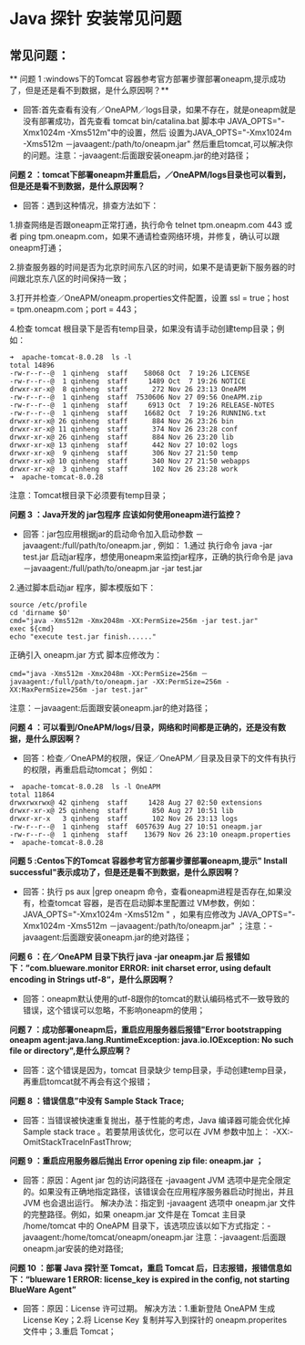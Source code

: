 # Java 探针 安装常见问题


## **常见问题：**

** 问题 1 :windows下的Tomcat 容器参考官方部署步骤部署oneapm,提示成功了，但是还是看不到数据，是什么原因啊？**

* 回答:首先查看有没有／OneAPM／logs目录，如果不存在，就是oneapm就是没有部署成功，首先查看 tomcat bin/catalina.bat 脚本中 JAVA_OPTS="-Xmx1024m -Xms512m"中的设置，然后
   设置为JAVA_OPTS="-Xmx1024m -Xms512m －javaagent:/path/to/oneapm.jar" 然后重启tomcat,可以解决你的问题。注意：-javaagent:后面跟安装oneapm.jar的绝对路径；


**问题 2 ：tomcat下部署oneapm并重启后，／OneAPM/logs目录也可以看到，但是还是看不到数据，是什么原因啊？**

* 回答：遇到这种情况，排查方法如下：

 1.排查网络是否跟oneapm正常打通，执行命令 telnet tpm.oneapm.com 443 或者 ping tpm.oneapm.com，如果不通请检查网络环境，并修复，确认可以跟oneapm打通；

 2.排查服务器的时间是否为北京时间东八区的时间，如果不是请更新下服务器的时间跟北京东八区的时间保持一致；
 
 3.打开并检查／OneAPM/oneapm.properties文件配置，设置 ssl = true；host = tpm.oneapm.com；port = 443；
 
 4.检查 tomcat 根目录下是否有temp目录，如果没有请手动创建temp目录；例如：
 ```
 ➜  apache-tomcat-8.0.28  ls -l
total 14896
-rw-r--r--@  1 qinheng  staff    58068 Oct  7 19:26 LICENSE
-rw-r--r--@  1 qinheng  staff     1489 Oct  7 19:26 NOTICE
drwxr-xr-x@  8 qinheng  staff      272 Nov 26 23:13 OneAPM
-rw-r--r--@  1 qinheng  staff  7530606 Nov 27 09:56 OneAPM.zip
-rw-r--r--@  1 qinheng  staff     6913 Oct  7 19:26 RELEASE-NOTES
-rw-r--r--@  1 qinheng  staff    16682 Oct  7 19:26 RUNNING.txt
drwxr-xr-x@ 26 qinheng  staff      884 Nov 26 23:26 bin
drwxr-xr-x@ 11 qinheng  staff      374 Nov 26 23:28 conf
drwxr-xr-x@ 26 qinheng  staff      884 Nov 26 23:20 lib
drwxr-xr-x@ 13 qinheng  staff      442 Nov 27 10:02 logs
drwxr-xr-x@  9 qinheng  staff      306 Nov 27 21:50 temp
drwxr-xr-x@ 10 qinheng  staff      340 Nov 27 21:50 webapps
drwxr-xr-x@  3 qinheng  staff      102 Nov 26 23:28 work
➜  apache-tomcat-8.0.28
```
注意：Tomcat根目录下必须要有temp目录；


**问题 3 ：Java开发的 jar包程序 应该如何使用oneapm进行监控？**

* 回答：jar包应用根据jar的启动命令加入启动参数 －javaagent:/full/path/to/oneapm.jar ,
例如：
1.通过 执行命令 java -jar test.jar 启动jar程序，想使用oneapm来监控jar程序，正确的执行命令是 java －javaagent:/full/path/to/oneapm.jar -jar test.jar

 2.通过脚本启动jar 程序，脚本模版如下：
```
source /etc/profile 
cd 'dirname $0'
cmd="java -Xms512m -Xmx2048m -XX:PermSize=256m -jar test.jar"
exec ${cmd} 
echo "execute test.jar finish......"
```
正确引入 oneapm.jar 方式 脚本应修改为：
```
cmd="java -Xms512m -Xmx2048m -XX:PermSize=256m －javaagent:/full/path/to/oneapm.jar -XX:PermSize=256m -XX:MaxPermSize=256m -jar test.jar" 
```
注意：－javaagent:后面跟安装oneapm.jar的绝对路径；

**问题 4 ：可以看到/OneAPM/logs/目录，网络和时间都是正确的，还是没有数据，是什么原因啊？**

* 回答：检查／OneAPM的权限，保证／OneAPM／目录及目录下的文件有执行的权限，再重启启动tomcat；
例如：

 ```
➜  apache-tomcat-8.0.28  ls -l OneAPM
total 11864
drwxrwxrwx@ 42 qinheng  staff     1428 Aug 27 02:50 extensions
drwxr-xr-x@ 25 qinheng  staff      850 Aug 27 10:51 lib
drwxr-xr-x   3 qinheng  staff      102 Nov 26 23:13 logs
-rw-r--r--@  1 qinheng  staff  6057639 Aug 27 10:51 oneapm.jar
-rw-r--r--@  1 qinheng  staff    13679 Nov 26 23:10 oneapm.properties
➜  apache-tomcat-8.0.28
```


**问题 5 :Centos下的Tomcat 容器参考官方部署步骤部署oneapm,提示" Install successful"表示成功了，但是还是看不到数据，是什么原因啊？**

* 回答：执行 ps aux |grep oneapm 命令，查看oneapm进程是否存在,如果没有，检查tomcat 容器，是否在启动脚本里配置过 VM参数，例如：JAVA_OPTS="-Xmx1024m -Xms512m " ，如果有应修改为 JAVA_OPTS="-Xmx1024m -Xms512m －javaagent:/path/to/oneapm.jar" ；注意：-javaagent:后面跟安装oneapm.jar的绝对路径；


**问题 6 ：在／OneAPM 目录下执行 java -jar oneapm.jar 后 报错如下：”com.blueware.monitor ERROR: init charset error, using default encoding in Strings utf-8“，是什么原因啊？**

* 回答：oneapm默认使用的utf-8跟你的tomcat的默认编码格式不一致导致的错误，这个错误可以忽略，不影响oneapm的使用；


**问题 7 ：成功部署oneapm后，重启应用服务器后报错"Error bootstrapping oneapm agent:java.lang.RuntimeException: java.io.IOException: No such file or directory",是什么原应啊？**

* 回答：这个错误是因为，tomcat 目录缺少 temp目录，手动创建temp目录，再重启tomcat就不再会有这个报错；


**问题 8 ：错误信息”中没有 Sample Stack Trace;**

* 回答：当错误被快速重复抛出，基于性能的考虑，Java 编译器可能会优化掉 Sample stack trace 。若要禁用该优化，您可以在 JVM 参数中加上：
-XX:-OmitStackTraceInFastThrow;


**问题 9 ：重启应用服务器后抛出 Error opening zip file: oneapm.jar ；**

* 回答：原因：Agent jar 包的访问路径在 -javaagent JVM 选项中是完全限定的。如果没有正确地指定路径，该错误会在应用程序服务器启动时抛出，并且 JVM 也会退出运行。
解决办法：指定到 -javaagent 选项中 oneapm.jar 文件的完整路径。例如，如果 oneapm.jar 文件是在 Tomcat 主目录 /home/tomcat 中的 OneAPM 目录下，该选项应该以如下方式指定：-javaagent:/home/tomcat/oneapm/oneapm.jar 注意：-javaagent:后面跟oneapm.jar安装的绝对路径;


**问题 10 ：部署 Java 探针至 Tomcat，重启 Tomcat 后，日志报错，报错信息如下：“blueware 1 ERROR: license_key is expired in the config, not starting BlueWare Agent”**

* 回答：原因：License 许可过期。
解决方法：1.重新登陆 OneAPM 生成 License Key；2.将 License Key 复制并写入到探针的 oneapm.properites 文件中；3.重启 Tomcat；

